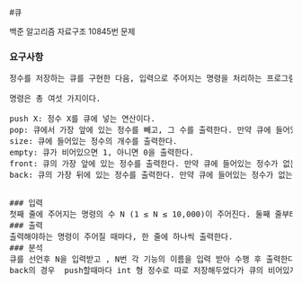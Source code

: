 #큐
<p>
백준 알고리즘 자료구조 10845번 문제
</p>

### 요구사항
<pre>
정수를 저장하는 큐를 구현한 다음, 입력으로 주어지는 명령을 처리하는 프로그램을 작성하시오.

명령은 총 여섯 가지이다.

push X: 정수 X를 큐에 넣는 연산이다.
pop: 큐에서 가장 앞에 있는 정수를 빼고, 그 수를 출력한다. 만약 큐에 들어있는 정수가 없는 경우에는 -1을 출력한다.
size: 큐에 들어있는 정수의 개수를 출력한다.
empty: 큐가 비어있으면 1, 아니면 0을 출력한다.
front: 큐의 가장 앞에 있는 정수를 출력한다. 만약 큐에 들어있는 정수가 없는 경우에는 -1을 출력한다.
back: 큐의 가장 뒤에 있는 정수를 출력한다. 만약 큐에 들어있는 정수가 없는 경우에는 -1을 출력한다.
<pre>

### 입력
첫째 줄에 주어지는 명령의 수 N (1 ≤ N ≤ 10,000)이 주어진다. 둘째 줄부터 N개의 줄에는 명령이 하나씩 주어진다. 주어지는 정수는 1보다 크거나 같고, 100,000보다 작거나 같다. 문제에 나와있지 않은 명령이 주어지는 경우는 없다.
### 출력
출력해야하는 명령이 주어질 때마다, 한 줄에 하나씩 출력한다.
### 분석
큐를 선언후 N을 입력받고 , N번 각 기능의 이름을 입력 받아 수행 후 출력한다
back의 경우  push할때마다 int 형 정수로 따로 저장해두었다가 큐의 비어있지 않으면 이 정수를 출력해주고 비어있다면 -1를 출력한다


